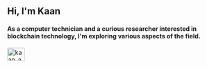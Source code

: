 <h2 align="left">Hi, I'm Kaan</h2>
<h4 align="left">As a computer technician and a curious researcher interested in blockchain technology, I'm exploring various aspects of the field.</h4>


<p align="left">
<a href="https://t.me/kaan_ayaz" target="blank"><img align="center" src="https://upload.wikimedia.org/wikipedia/commons/8/82/Telegram_logo.svg" alt="kaan_ayaz" height="30" width="40" /></a>
</p>
